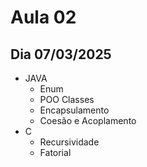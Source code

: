 # Aula 02

## Dia 07/03/2025

- JAVA
  - Enum
  - POO Classes
  - Encapsulamento
  - Coesão e Acoplamento
- C
  - Recursividade
  - Fatorial
